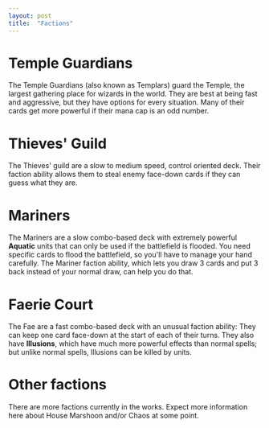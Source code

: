 ```yaml
---
layout: post
title:  "Factions"
---
```


# Temple Guardians

The Temple Guardians (also known as Templars) guard the Temple, the largest
gathering place for wizards in the world. They are best at being fast and
aggressive, but they have options for every situation. Many of their cards get
more powerful if their mana cap is an odd number.

# Thieves' Guild

The Thieves' guild are a slow to medium speed, control oriented deck. Their
faction ability allows them to steal enemy face-down cards if they can guess
what they are.

# Mariners

The Mariners are a slow combo-based deck with extremely powerful __Aquatic__
units that can only be used if the battlefield is flooded. You need specific
cards to flood the battlefield, so you'll have to manage your hand carefully.
The Mariner faction ability, which lets you draw 3 cards and put 3 back instead
of your normal draw, can help you do that.

# Faerie Court

The Fae are a fast combo-based deck with an unusual faction ability: They can
keep one card face-down at the start of each of their turns. They also have
__Illusions__, which have much more powerful effects than normal spells; but
unlike normal spells, Illusions can be killed by units.

# Other factions

There are more factions currently in the works. Expect more information here
about House Marshoon and/or Chaos at some point.
